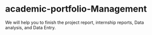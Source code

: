 # academic-portfolio-Management
We will help you to finish the project report, internship reports, Data analysis, and Data Entry.
